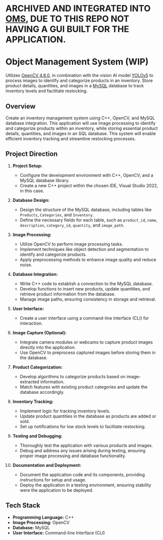 # ARCHIVED AND INTEGRATED INTO [OMS](https://github.com/danieltdang/OMS), DUE TO THIS REPO NOT HAVING A GUI BUILT FOR THE APPLICATION.

# Object Management System (WIP)
Utilizes [OpenCV 4.8.0](https://github.com/opencv/opencv/releases/tag/4.8.0), in combination with the vision AI model [YOLOv5](https://github.com/ultralytics/yolov5) to process images to identify and categorize products in an inventory. Store product details, quantities, and images in a [MySQL](https://github.com/mysql/mysql-server) database to track inventory levels and facilitate restocking.
## Overview

Create an inventory management system using C++, OpenCV, and MySQL database integration. This application will use image processing to identify and categorize products within an inventory, while storing essential product details, quantities, and images in an SQL database. This system will enable efficient inventory tracking and streamline restocking processes.

## Project Direction

1. **Project Setup:**
   - Configure the development environment with C++, OpenCV, and a MySQL database library.
   - Create a new C++ project within the chosen IDE, Visual Studio 2022, in this case.

2. **Database Design:**
   - Design the structure of the MySQL database, including tables like `Products`, `Categories`, and `Inventory`.
   - Define the necessary fields for each table, such as `product_id`, `name`, `description`, `category_id`, `quantity`, and `image_path`.

3. **Image Processing:**
   - Utilize OpenCV to perform image processing tasks.
   - Implement techniques like object detection and segmentation to identify and categorize products.
   - Apply preprocessing methods to enhance image quality and reduce noise.

4. **Database Integration:**
   - Write C++ code to establish a connection to the MySQL database.
   - Develop functions to insert new products, update quantities, and retrieve product information from the database.
   - Manage image paths, ensuring consistency in storage and retrieval.

5. **User Interface:**
   - Create a user interface using a command-line interface (CLI) for interaction.

6. **Image Capture (Optional):**
   - Integrate camera modules or webcams to capture product images directly into the application.
   - Use OpenCV to preprocess captured images before storing them in the database.

7. **Product Categorization:**
   - Develop algorithms to categorize products based on image-extracted information.
   - Match features with existing product categories and update the database accordingly.

8. **Inventory Tracking:**
   - Implement logic for tracking inventory levels.
   - Update product quantities in the database as products are added or sold.
   - Set up notifications for low stock levels to facilitate restocking.

9. **Testing and Debugging:**
   - Thoroughly test the application with various products and images.
   - Debug and address any issues arising during testing, ensuring proper image processing and database functionality.

10. **Documentation and Deployment:**
    - Document the application code and its components, providing instructions for setup and usage.
    - Deploy the application in a testing environment, ensuring stability were the application to be deployed.

## Tech Stack

- **Programming Language:** C++
- **Image Processing:** OpenCV
- **Database:** MySQL
- **User Interface:** Command-line Interface (CLI)
